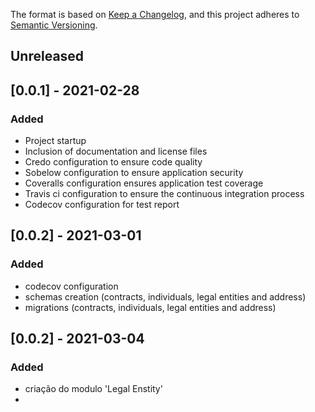 The format is based on [Keep a Changelog](https://keepachangelog.com/en/1.0.0/),
and this project adheres to [Semantic Versioning](https://semver.org/spec/v2.0.0.html).

## Unreleased


## [0.0.1] - 2021-02-28
### Added
- Project startup
- Inclusion of documentation and license files
- Credo configuration to ensure code quality
- Sobelow configuration to ensure application security
- Coveralls configuration ensures application test coverage
- Travis ci configuration to ensure the continuous integration process
- Codecov configuration for test report

## [0.0.2] - 2021-03-01
### Added
- codecov configuration
- schemas creation (contracts, individuals, legal entities and address)
- migrations (contracts, individuals, legal entities and address)

## [0.0.2] - 2021-03-04
### Added
- criação do modulo 'Legal Enstity'
- 
